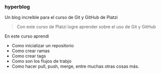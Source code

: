 ### hyperblog
Un blog increíble para el curso de Git y GitHub de Platzi
> Con este curso de Platzi logre aprender sobre el uso de Git y GitHub 

En este curso aprendi

* Como inicializar un repositorio 
* Como crear ramas
* Como crear tags
* Como son los flujos de trabjo 
* Como hacer pull, push, merge, entre muchas otras cosas más. 

